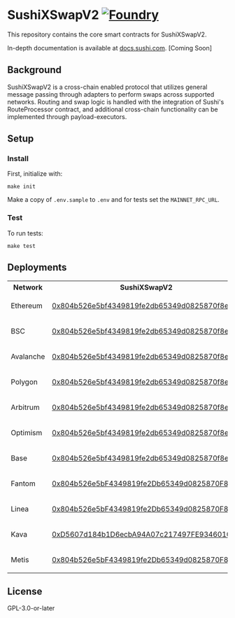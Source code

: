 # SushiXSwapV2 [![Foundry][foundry-badge]][foundry]

[foundry]: https://getfoundry.sh
[foundry-badge]: https://img.shields.io/badge/Built%20with-Foundry-FFDB1C.svg

This repository contains the core smart contracts for SushiXSwapV2.

In-depth documentation is available at [docs.sushi.com](https://docs.sushi.com). [Coming Soon]

## Background

SushiXSwapV2 is a cross-chain enabled protocol that utilizes general message passing through adapters to perform swaps across supported networks. Routing and swap logic is handled with the integration of Sushi's RouteProcessor contract, and additional cross-chain functionality can be implemented through payload-executors.

## Setup

### Install

First, initialize with:

```shell
make init
```

Make a copy of `.env.sample` to `.env` and for tests set the `MAINNET_RPC_URL`.

### Test

To run tests:

```shell
make test
```

## Deployments

<table>
<tr>
<th>Network</th>
<th>SushiXSwapV2</th>
<th>StargateAdapter</th>
<th>AxelarAdapter</th>
</tr>
<tr>
<td>Ethereum</td>
<td>

[0x804b526e5bf4349819fe2db65349d0825870f8ee](https://etherscan.io/address/0x804b526e5bf4349819fe2db65349d0825870f8ee)
</td><td>

[0xbF3B71decBCEFABB3210B9D8f18eC22e0556f5F0](https://etherscan.io/address/0xbF3B71decBCEFABB3210B9D8f18eC22e0556f5F0)
</td><td>

[0x02a480a258361c9bc3eaacbd6473364c67adcd3a](https://etherscan.io/address/0x02a480a258361c9bc3eaacbd6473364c67adcd3a)
</td></tr>
<tr>
<td>BSC</td>
<td>

[0x804b526e5bf4349819fe2db65349d0825870f8ee](https://bscscan.com/address/0x804b526e5bf4349819fe2db65349d0825870f8ee)
</td><td>

[0x454714482cA38fBBcE7fC76D96Ba1CE2028A4fF6](https://bscscan.com/address/0x454714482cA38fBBcE7fC76D96Ba1CE2028A4fF6)
</td><td>

[0x02a480a258361c9bc3eaacbd6473364c67adcd3a](https://bscscan.com/address/0x02a480a258361c9bc3eaacbd6473364c67adcd3a)
</td></tr>
<tr>
<td>Avalanche</td>
<td>

[0x804b526e5bf4349819fe2db65349d0825870f8ee](https://snowtrace.io/address/0x804b526e5bf4349819fe2db65349d0825870f8ee)
</td><td>

[0x454714482cA38fBBcE7fC76D96Ba1CE2028A4fF6](https://snowtrace.io/address/0x454714482cA38fBBcE7fC76D96Ba1CE2028A4fF6)
</td><td>

[0x02a480a258361c9bc3eaacbd6473364c67adcd3a](https://snowtrace.io/address/0x02a480a258361c9bc3eaacbd6473364c67adcd3a)
</td></tr>
<tr>
<td>Polygon</td>
<td>

[0x804b526e5bf4349819fe2db65349d0825870f8ee](https://polygonscan.com/address/0x804b526e5bf4349819fe2db65349d0825870f8ee)
</td><td>

[0xFF51a7C624Eb866917102707F3dA8bFb99Db8692](https://polygonscan.com/address/0xFF51a7C624Eb866917102707F3dA8bFb99Db8692)
</td><td>

[0x01f27998B1fc39b5280BcBe2a24043f9dbDFc305](https://polygonscan.com/address/0x01f27998B1fc39b5280BcBe2a24043f9dbDFc305)
</td></tr>
<tr>
<td>Arbitrum</td>
<td>

[0x804b526e5bf4349819fe2db65349d0825870f8ee](https://arbiscan.io/address/0x804b526e5bf4349819fe2db65349d0825870f8ee)
</td><td>

[0x2ABf469074dc0b54d793850807E6eb5Faf2625b1](https://arbiscan.io/address/0x2ABf469074dc0b54d793850807E6eb5Faf2625b1)
</td><td>

[0x02a480a258361c9bc3eaacbd6473364c67adcd3a](https://arbiscan.io/address/0x02a480a258361c9bc3eaacbd6473364c67adcd3a)
</td></tr>
<tr>
<td>Optimism</td>
<td>

[0x804b526e5bf4349819fe2db65349d0825870f8ee](https://optimistic.etherscan.io/address/0x804b526e5bf4349819fe2db65349d0825870f8ee)
</td><td>

[0x454714482cA38fBBcE7fC76D96Ba1CE2028A4fF6](https://optimistic.etherscan.io/address/0x454714482cA38fBBcE7fC76D96Ba1CE2028A4fF6)
</td><td>

[0x02a480a258361c9bc3eaacbd6473364c67adcd3a](https://optimistic.etherscan.io/address/0x02a480a258361c9bc3eaacbd6473364c67adcd3a)
</td></tr>
<tr>
<td>Base</td>
<td>

[0x804b526e5bf4349819fe2db65349d0825870f8ee](https://basescan.org/address/0x804b526e5bf4349819fe2db65349d0825870f8ee)
</td><td>

[0xbF3B71decBCEFABB3210B9D8f18eC22e0556f5F0](https://basescan.org/address/0xbF3B71decBCEFABB3210B9D8f18eC22e0556f5F0)
</td><td>

[0x02a480a258361c9bc3eaacbd6473364c67adcd3a](https://basescan.org/address/0x02a480a258361c9bc3eaacbd6473364c67adcd3a)
</td></tr>
<tr>
<td>Fantom</td>
<td>

[0x804b526e5bF4349819fe2Db65349d0825870F8Ee](https://ftmscan.com/address/0x804b526e5bf4349819fe2db65349d0825870f8ee)
</td><td>

[0x2ABf469074dc0b54d793850807E6eb5Faf2625b1](https://ftmscan.com/address/0x2ABf469074dc0b54d793850807E6eb5Faf2625b1)
</td><td>

[0x02a480a258361c9Bc3eaacBd6473364C67adCD3a](https://ftmscan.com/address/0x02a480a258361c9Bc3eaacBd6473364C67adCD3a)
</td></tr>
<tr>
<td>Linea</td>
<td>

[0x804b526e5bF4349819fe2Db65349d0825870F8Ee](https://lineascan.build/address/0x804b526e5bf4349819fe2db65349d0825870f8ee)
</td><td>

[0x454714482cA38fBBcE7fC76D96Ba1CE2028A4fF6](https://lineascan.build/address/0x454714482cA38fBBcE7fC76D96Ba1CE2028A4fF6)
</td><td>

[0x01f27998B1fc39b5280BcBe2a24043f9dbDFc305](https://lineascan.build/address/0x01f27998b1fc39b5280bcbe2a24043f9dbdfc305)
</td></tr>
<tr>
<td>Kava</td>
<td>

[0xD5607d184b1D6ecbA94A07c217497FE9346010D9](https://kavascan.com/address/0xD5607d184b1D6ecbA94A07c217497FE9346010D9)
</td><td>

[0xDf1cfEc0DCF05bf647FbfbE12ea550Baa102E195](https://kavascan.com/address/0xDf1cfEc0DCF05bf647FbfbE12ea550Baa102E195)
</td><td>

[0x630BE2985674D31920BAbb4F96657960F131E7b1](https://kavascan.com/address/0x630BE2985674D31920BAbb4F96657960F131E7b1)
</td></tr>
<tr>
<td>Metis</td>
<td>

[0x804b526e5bF4349819fe2Db65349d0825870F8Ee](https://andromeda-explorer.metis.io/address/0x804b526e5bF4349819fe2Db65349d0825870F8Ee)
</td><td>

[0xA62eC622DbA415Aa94110739B1f951B1202Cf322](https://andromeda-explorer.metis.io/address/0xA62eC622DbA415Aa94110739B1f951B1202Cf322)
</td><td>
</td></tr>
</table>


## License

GPL-3.0-or-later
